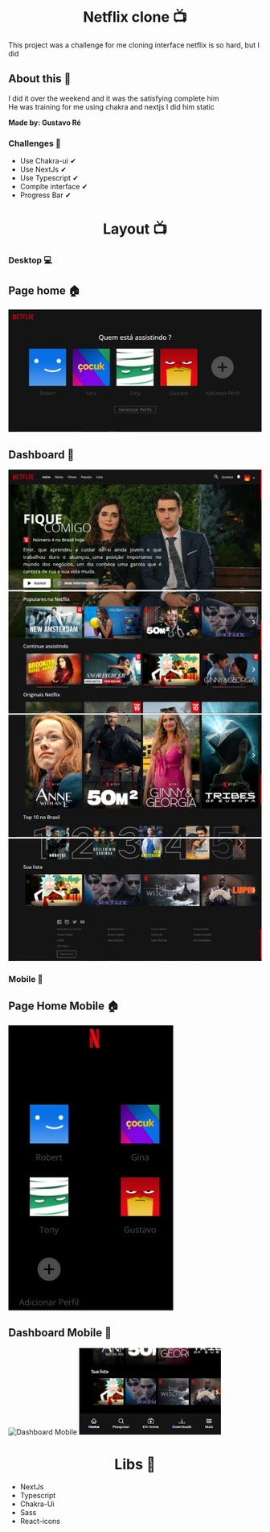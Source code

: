 <h1 align="center">Netflix clone 📺</h1>

This project was a challenge for me cloning interface netflix is so hard, but I did

## About this 💭

I did it over the weekend and it was the satisfying complete him <br/>
He was training for me using chakra and nextjs
I did him static

<strong>Made by: Gustavo Ré</strong>

### Challenges 🔨

- Use Chakra-ui ✔
- Use NextJs ✔
- Use Typescript ✔
- Complte interface ✔
- Progress Bar ✔

<h1 align="center">Layout 📺</h1>

<h3>Desktop 💻</h3>

## Page home 🏠

![Page home](https://github.com/Guss-droid/netflixclone/blob/main/assets/pageHome.png)

## Dashboard 🌱

![Dashboard](https://github.com/Guss-droid/netflixclone/blob/main/assets/pageDash.png)
![Dashboard 1](https://github.com/Guss-droid/netflixclone/blob/main/assets/pageDash1.png)
![List origin](https://github.com/Guss-droid/netflixclone/blob/main/assets/origin.png)
![Footer](https://github.com/Guss-droid/netflixclone/blob/main/assets/footer.png)

<h3>Mobile 📱</h3>

## Page Home Mobile 🏠

![Page home Mobile](https://github.com/Guss-droid/netflixclone/blob/main/assets/homeMobile.png)

## Dashboard Mobile 🌱
![Dashboard Mobile](https://github.com/Guss-droid/netflixclone/blob/main/assets/dashboardMobile.png)
![Footer Mobile](https://github.com/Guss-droid/netflixclone/blob/main/assets/footerMobile.png)

<h1 align="center">Libs 📕 </h1>

- NextJs
- Typescript
- Chakra-Ui
- Sass
- React-icons
